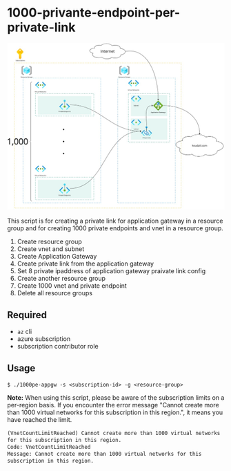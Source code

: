 # 1000-privante-endpoint-per-private-link

![](img/1000pe-per-a-pl-for-appgw.jpg)

<!-- @import "[TOC]" {cmd="toc" depthFrom=1 depthTo=6 orderedList=false} -->


This script is for creating a private link for application gateway in a resource group and for creating 1000 private endpoints and vnet in a resource group.

1. Create resource group
2. Create vnet and subnet
3. Create Application Gateway
4. Create private link from the application gateway
5. Set 8 private ipaddress of application gateway praivate link config
6. Create another resource group
7. Create 1000 vnet and private endpoint
5. Delete all resource groups

## Required

- `az` cli
- azure subscription
- subscription contributor role

## Usage

```console
$ ./1000pe-appgw -s <subscription-id> -g <resource-group>
```

**Note:** When using this script, please be aware of the subscription limits on a per-region basis. If you encounter the error message "Cannot create more than 1000 virtual networks for this subscription in this region.", it means you have reached the limit.

```console
(VnetCountLimitReached) Cannot create more than 1000 virtual networks for this subscription in this region.
Code: VnetCountLimitReached
Message: Cannot create more than 1000 virtual networks for this subscription in this region.
```
